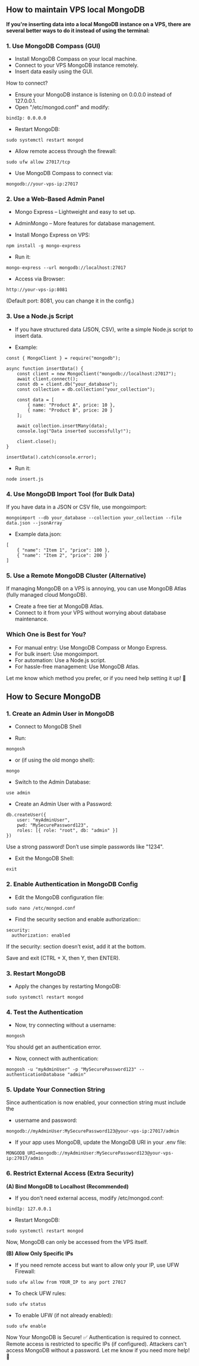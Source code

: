 ## **How to maintain VPS local MongoDB**

**If you're inserting data into a local MongoDB instance on a VPS, there are several better ways to do it instead of using the terminal:**

### 1. Use MongoDB Compass (GUI)

- Install MongoDB Compass on your local machine.
- Connect to your VPS MongoDB instance remotely.
- Insert data easily using the GUI.

How to connect?

- Ensure your MongoDB instance is listening on 0.0.0.0 instead of 127.0.0.1.
- Open "/etc/mongod.conf" and modify:

```
bindIp: 0.0.0.0
```

- Restart MongoDB:

```
sudo systemctl restart mongod
```

- Allow remote access through the firewall:

```
sudo ufw allow 27017/tcp
```

- Use MongoDB Compass to connect via:

```
mongodb://your-vps-ip:27017
```

### 2. Use a Web-Based Admin Panel

- Mongo Express – Lightweight and easy to set up.
- AdminMongo – More features for database management.

- Install Mongo Express on VPS:

```
npm install -g mongo-express
```

- Run it:

```
mongo-express --url mongodb://localhost:27017
```

- Access via Browser:

```
http://your-vps-ip:8081
```

(Default port: 8081, you can change it in the config.)

### 3. Use a Node.js Script

- If you have structured data (JSON, CSV), write a simple Node.js script to insert data.

- Example:

```
const { MongoClient } = require("mongodb");

async function insertData() {
    const client = new MongoClient("mongodb://localhost:27017");
    await client.connect();
    const db = client.db("your_database");
    const collection = db.collection("your_collection");

    const data = [
        { name: "Product A", price: 10 },
        { name: "Product B", price: 20 }
    ];

    await collection.insertMany(data);
    console.log("Data inserted successfully!");

    client.close();
}

insertData().catch(console.error);
```

- Run it:

```
node insert.js
```

### 4. Use MongoDB Import Tool (for Bulk Data)

If you have data in a JSON or CSV file, use mongoimport:

```
mongoimport --db your_database --collection your_collection --file data.json --jsonArray
```

- Example data.json:

```
[
    { "name": "Item 1", "price": 100 },
    { "name": "Item 2", "price": 200 }
]
```

### 5. Use a Remote MongoDB Cluster (Alternative)

If managing MongoDB on a VPS is annoying, you can use MongoDB Atlas (fully managed cloud MongoDB).

- Create a free tier at MongoDB Atlas.
- Connect to it from your VPS without worrying about database maintenance.

### Which One is Best for You?

- For manual entry: Use MongoDB Compass or Mongo Express.
- For bulk insert: Use mongoimport.
- For automation: Use a Node.js script.
- For hassle-free management: Use MongoDB Atlas.

Let me know which method you prefer, or if you need help setting it up! 🚀

## **How to Secure MongoDB**

### 1. Create an Admin User in MongoDB

- Connect to MongoDB Shell

- Run:

```
mongosh
```

- or (if using the old mongo shell):

```
mongo
```

- Switch to the Admin Database:

```
use admin
```

- Create an Admin User with a Password:

```
db.createUser({
    user: "myAdminUser",
    pwd: "MySecurePassword123",
    roles: [{ role: "root", db: "admin" }]
})
```

Use a strong password! Don’t use simple passwords like "1234".

- Exit the MongoDB Shell:

```
exit
```

### 2. Enable Authentication in MongoDB Config

- Edit the MongoDB configuration file:

```
sudo nano /etc/mongod.conf
```

- Find the security section and enable authorization::

```
security:
  authorization: enabled
```

If the security: section doesn’t exist, add it at the bottom.

Save and exit (CTRL + X, then Y, then ENTER).

### 3. Restart MongoDB

- Apply the changes by restarting MongoDB:

```
sudo systemctl restart mongod
```

### 4. Test the Authentication

- Now, try connecting without a username:

```
mongosh
```

You should get an authentication error.

- Now, connect with authentication:

```
mongosh -u "myAdminUser" -p "MySecurePassword123" --authenticationDatabase "admin"
```

### 5. Update Your Connection String

Since authentication is now enabled, your connection string must include the

- username and password:

```
mongodb://myAdminUser:MySecurePassword123@your-vps-ip:27017/admin
```

- If your app uses MongoDB, update the MongoDB URI in your .env file:

```
MONGODB_URI=mongodb://myAdminUser:MySecurePassword123@your-vps-ip:27017/admin
```

### 6. Restrict External Access (Extra Security)

**(A) Bind MongoDB to Localhost (Recommended)**

- If you don’t need external access, modify /etc/mongod.conf:

```
bindIp: 127.0.0.1
```

- Restart MongoDB:

```
sudo systemctl restart mongod
```

Now, MongoDB can only be accessed from the VPS itself.

**(B) Allow Only Specific IPs**

- If you need remote access but want to allow only your IP, use UFW Firewall:

```
sudo ufw allow from YOUR_IP to any port 27017
```

- To check UFW rules:

```
sudo ufw status
```

- To enable UFW (if not already enabled):

```
sudo ufw enable
```

Now Your MongoDB is Secure! ✅
Authentication is required to connect.
Remote access is restricted to specific IPs (if configured).
Attackers can't access MongoDB without a password.
Let me know if you need more help! 🚀
